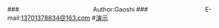 ###　　　　　　　　　　　　Author:Gaoshi
###　　　　　　　　　 E-mail:13701378834@163.com
#[演示](http://gaoshi-github.github.io/demo "建议使用高级浏览器")
